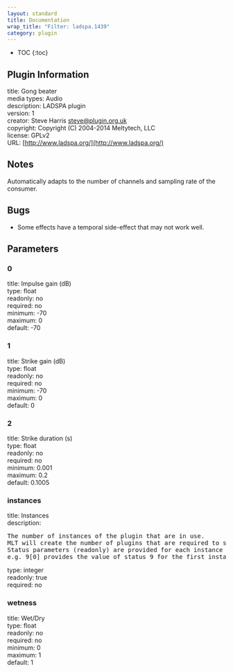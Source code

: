 ```yaml
---
layout: standard
title: Documentation
wrap_title: "Filter: ladspa.1439"
category: plugin
---
```

* TOC
{:toc}

## Plugin Information

title: Gong beater  
media types:
Audio  
description: LADSPA plugin  
version: 1  
creator: Steve Harris <steve@plugin.org.uk>  
copyright: Copyright (C) 2004-2014 Meltytech, LLC  
license: GPLv2  
URL: [http://www.ladspa.org/](http://www.ladspa.org/)  

## Notes

Automatically adapts to the number of channels and sampling rate of the consumer.

## Bugs

* Some effects have a temporal side-effect that may not work well.


## Parameters

### 0

title: Impulse gain (dB)    
type: float  
readonly: no  
required: no  
minimum: -70  
maximum: 0  
default: -70  

### 1

title: Strike gain (dB)    
type: float  
readonly: no  
required: no  
minimum: -70  
maximum: 0  
default: 0  

### 2

title: Strike duration (s)    
type: float  
readonly: no  
required: no  
minimum: 0.001  
maximum: 0.2  
default: 0.1005  

### instances

title: Instances    
description:
<pre>
The number of instances of the plugin that are in use.
MLT will create the number of plugins that are required to support the number of audio channels.
Status parameters (readonly) are provided for each instance and are accessed by specifying the instance number after the identifier (starting at zero).
e.g. 9[0] provides the value of status 9 for the first instance.
</pre>
type: integer  
readonly: true  
required: no  

### wetness

title: Wet/Dry    
type: float  
readonly: no  
required: no  
minimum: 0  
maximum: 1  
default: 1  

